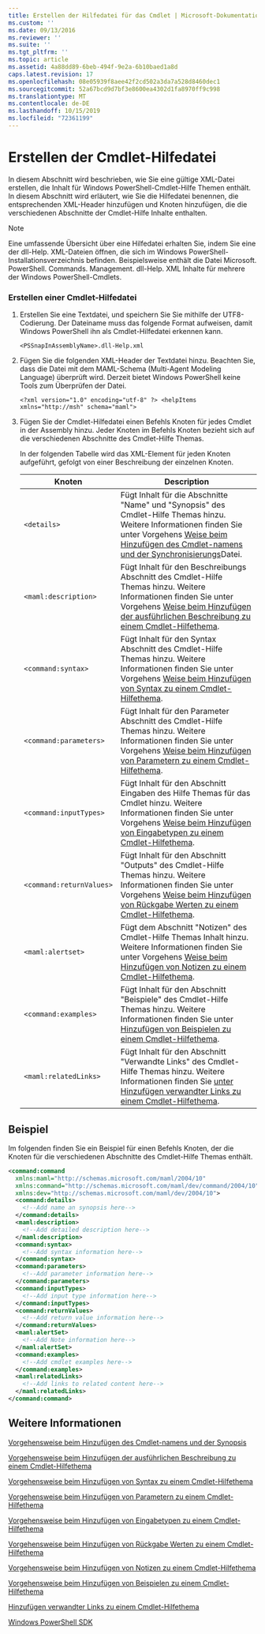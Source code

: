 ```yaml
---
title: Erstellen der Hilfedatei für das Cmdlet | Microsoft-Dokumentation
ms.custom: ''
ms.date: 09/13/2016
ms.reviewer: ''
ms.suite: ''
ms.tgt_pltfrm: ''
ms.topic: article
ms.assetid: 4a88dd89-6beb-494f-9e2a-6b10baed1a8d
caps.latest.revision: 17
ms.openlocfilehash: 08e05939f8aee42f2cd502a3da7a528d8460dec1
ms.sourcegitcommit: 52a67bcd9d7bf3e8600ea4302d1fa8970ff9c998
ms.translationtype: MT
ms.contentlocale: de-DE
ms.lasthandoff: 10/15/2019
ms.locfileid: "72361199"
---
```

# <a name="how-to-create-the-cmdlet-help-file"></a>Erstellen der Cmdlet-Hilfedatei

In diesem Abschnitt wird beschrieben, wie Sie eine gültige XML-Datei erstellen, die Inhalt für Windows PowerShell-Cmdlet-Hilfe Themen enthält. In diesem Abschnitt wird erläutert, wie Sie die Hilfedatei benennen, die entsprechenden XML-Header hinzufügen und Knoten hinzufügen, die die verschiedenen Abschnitte der Cmdlet-Hilfe Inhalte enthalten.

> [!NOTE]
> Eine umfassende Übersicht über eine Hilfedatei erhalten Sie, indem Sie eine der dll-Help. XML-Dateien öffnen, die sich im Windows PowerShell-Installationsverzeichnis befinden. Beispielsweise enthält die Datei Microsoft. PowerShell. Commands. Management. dll-Help. XML Inhalte für mehrere der Windows PowerShell-Cmdlets.

### <a name="how-to-create-a-cmdlet-help-file"></a>Erstellen einer Cmdlet-Hilfedatei

1. Erstellen Sie eine Textdatei, und speichern Sie Sie mithilfe der UTF8-Codierung. Der Dateiname muss das folgende Format aufweisen, damit Windows PowerShell ihn als Cmdlet-Hilfedatei erkennen kann.

   `<PSSnapInAssemblyName>.dll-Help.xml`

2. Fügen Sie die folgenden XML-Header der Textdatei hinzu. Beachten Sie, dass die Datei mit dem MAML-Schema (Multi-Agent Modeling Language) überprüft wird. Derzeit bietet Windows PowerShell keine Tools zum Überprüfen der Datei.

   `<?xml version="1.0" encoding="utf-8" ?> <helpItems xmlns="http://msh" schema="maml">`

3. Fügen Sie der Cmdlet-Hilfedatei einen Befehls Knoten für jedes Cmdlet in der Assembly hinzu. Jeder Knoten im Befehls Knoten bezieht sich auf die verschiedenen Abschnitte des Cmdlet-Hilfe Themas.

   In der folgenden Tabelle wird das XML-Element für jeden Knoten aufgeführt, gefolgt von einer Beschreibung der einzelnen Knoten.

   |Knoten|Description|
   |----------|-----------------|
   |`<details>`|Fügt Inhalt für die Abschnitte "Name" und "Synopsis" des Cmdlet-Hilfe Themas hinzu. Weitere Informationen finden Sie unter Vorgehens [Weise beim Hinzufügen des Cmdlet-namens und der Synchronisierungs](./how-to-add-the-cmdlet-name-and-synopsis-to-a-cmdlet-help-topic.md)Datei.|
   |`<maml:description>`|Fügt Inhalt für den Beschreibungs Abschnitt des Cmdlet-Hilfe Themas hinzu. Weitere Informationen finden Sie unter Vorgehens [Weise beim Hinzufügen der ausführlichen Beschreibung zu einem Cmdlet-Hilfethema](./how-to-add-a-cmdlet-description.md).|
   |`<command:syntax>`|Fügt Inhalt für den Syntax Abschnitt des Cmdlet-Hilfe Themas hinzu. Weitere Informationen finden Sie unter Vorgehens [Weise beim Hinzufügen von Syntax zu einem Cmdlet-Hilfethema](./how-to-add-syntax-to-a-cmdlet-help-topic.md).|
   |`<command:parameters>`|Fügt Inhalt für den Parameter Abschnitt des Cmdlet-Hilfe Themas hinzu. Weitere Informationen finden Sie unter Vorgehens [Weise beim Hinzufügen von Parametern zu einem Cmdlet-Hilfethema](./how-to-add-parameter-information.md).|
   |`<command:inputTypes>`|Fügt Inhalt für den Abschnitt Eingaben des Hilfe Themas für das Cmdlet hinzu. Weitere Informationen finden Sie unter Vorgehens [Weise beim Hinzufügen von Eingabetypen zu einem Cmdlet-Hilfethema](./how-to-add-input-types-to-a-cmdlet-help-topic.md).|
   |`<command:returnValues>`|Fügt Inhalt für den Abschnitt "Outputs" des Cmdlet-Hilfe Themas hinzu. Weitere Informationen finden Sie unter Vorgehens [Weise beim Hinzufügen von Rückgabe Werten zu einem Cmdlet-Hilfethema](./how-to-add-return-values-to-a-cmdlet-help-topic.md).|
   |`<maml:alertset>`|Fügt dem Abschnitt "Notizen" des Cmdlet-Hilfe Themas Inhalt hinzu. Weitere Informationen finden Sie unter Vorgehens [Weise beim Hinzufügen von Notizen zu einem Cmdlet-Hilfethema](./how-to-add-notes-to-a-cmdlet-help-topic.md).|
   |`<command:examples>`|Fügt Inhalt für den Abschnitt "Beispiele" des Cmdlet-Hilfe Themas hinzu. Weitere Informationen finden Sie unter [Hinzufügen von Beispielen zu einem Cmdlet-Hilfethema](./how-to-add-examples-to-a-cmdlet-help-topic.md).|
   |`<maml:relatedLinks>`|Fügt Inhalt für den Abschnitt "Verwandte Links" des Cmdlet-Hilfe Themas hinzu. Weitere Informationen finden Sie [unter Hinzufügen verwandter Links zu einem Cmdlet-Hilfethema](./how-to-add-related-links-to-a-cmdlet-help-topic.md).|

## <a name="example"></a>Beispiel

 Im folgenden finden Sie ein Beispiel für einen Befehls Knoten, der die Knoten für die verschiedenen Abschnitte des Cmdlet-Hilfe Themas enthält.

```xml
<command:command
  xmlns:maml="http://schemas.microsoft.com/maml/2004/10"
  xmlns:command="http://schemas.microsoft.com/maml/dev/command/2004/10"
  xmlns:dev="http://schemas.microsoft.com/maml/dev/2004/10">
  <command:details>
    <!--Add name an synopsis here-->
  </command:details>
  <maml:description>
    <!--Add detailed description here-->
  </maml:description>
  <command:syntax>
    <!--Add syntax information here-->
  </command:syntax>
  <command:parameters>
    <!--Add parameter information here-->
  </command:parameters>
  <command:inputTypes>
    <!--Add input type information here-->
  </command:inputTypes>
  <command:returnValues>
    <!--Add return value information here-->
  </command:returnValues>
  <maml:alertSet>
    <!--Add Note information here-->
  </maml:alertSet>
  <command:examples>
    <!--Add cmdlet examples here-->
  </command:examples>
  <maml:relatedLinks>
    <!--Add links to related content here-->
  </maml:relatedLinks>
</command:command>
```

## <a name="see-also"></a>Weitere Informationen

 [Vorgehensweise beim Hinzufügen des Cmdlet-namens und der Synopsis](./how-to-add-the-cmdlet-name-and-synopsis-to-a-cmdlet-help-topic.md)

 [Vorgehensweise beim Hinzufügen der ausführlichen Beschreibung zu einem Cmdlet-Hilfethema](./how-to-add-a-cmdlet-description.md)

 [Vorgehensweise beim Hinzufügen von Syntax zu einem Cmdlet-Hilfethema](./how-to-add-syntax-to-a-cmdlet-help-topic.md)

 [Vorgehensweise beim Hinzufügen von Parametern zu einem Cmdlet-Hilfethema](./how-to-add-parameter-information.md)

 [Vorgehensweise beim Hinzufügen von Eingabetypen zu einem Cmdlet-Hilfethema](./how-to-add-input-types-to-a-cmdlet-help-topic.md)

 [Vorgehensweise beim Hinzufügen von Rückgabe Werten zu einem Cmdlet-Hilfethema](./how-to-add-return-values-to-a-cmdlet-help-topic.md)

 [Vorgehensweise beim Hinzufügen von Notizen zu einem Cmdlet-Hilfethema](./how-to-add-notes-to-a-cmdlet-help-topic.md)

 [Vorgehensweise beim Hinzufügen von Beispielen zu einem Cmdlet-Hilfethema](./how-to-add-examples-to-a-cmdlet-help-topic.md)

 [Hinzufügen verwandter Links zu einem Cmdlet-Hilfethema](./how-to-add-related-links-to-a-cmdlet-help-topic.md)

 [Windows PowerShell SDK](../windows-powershell-reference.md)